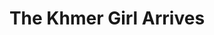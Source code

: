 ---
pid: mp173
title: The Khmer Girl Arrives
location_transcription: Mifflin Park
coordinates: "[-75.156537640129, 39.919479415752]"
zipcode: '19148'
gen_neighborhood: South Philadelphia
neighborhood: Whitman,Pennsport,South Philadelphia
outside_phl: 
age: '24'
age_range: 20-29
instagram: 
image_file_name: mp_173.jpg
proposal_transcription: |-
  Checkered Scarf -
  - Little Cambodian Girl
  -black fatigues

  [Cambodia]
topic: Immigration
topic_summary: '0'
type: Sculpture Statue
keywords_other: Cambodia, Khmer, Mifflin Park
credit: 
image_labels: |-
  Cambodia
  -checkered scarf
  -Little Cambodian Girl
  -black fatigues
twitter: 
facebook: 
permalink: "/monuments/mp173/"
layout: item-page
---